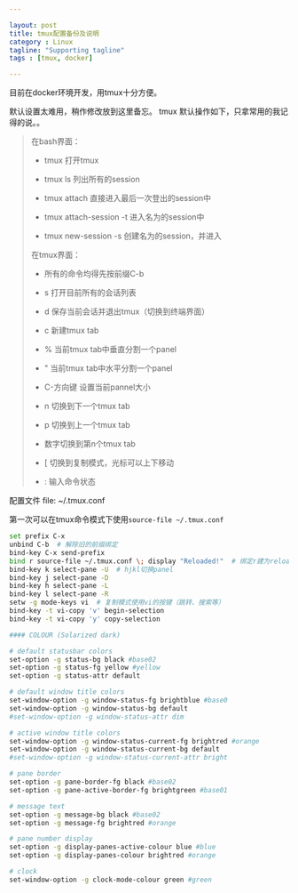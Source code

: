 ```yaml
---

layout: post
title: tmux配置备份及说明
category : Linux
tagline: "Supporting tagline"
tags : [tmux, docker]

---
```


目前在docker环境开发，用tmux十分方便。

默认设置太难用，稍作修改放到这里备忘。
tmux 默认操作如下，只拿常用的我记得的说。。

>在bash界面：
>
>   * tmux  打开tmux
>
>   * tmux ls 列出所有的session
>
>   * tmux attach 直接进入最后一次登出的session中
>
>   * tmux attach-session -t <session-name> 进入名为<session-name>的session中
>
>   * tmux new-session -s <session-name> 创建名为<session-name>的session，并进入
>
>在tmux界面：
>
>   * 所有的命令均得先按前缀C-b
>
>   * s 打开目前所有的会话列表
>
>   * d 保存当前会话并退出tmux（切换到终端界面）
>
>   * c 新建tmux tab
>
>   * % 当前tmux tab中垂直分割一个panel
>
>   * " 当前tmux tab中水平分割一个panel
>
>   * C-方向键 设置当前pannel大小
>
>   * n 切换到下一个tmux tab
>
>   * p 切换到上一个tmux tab
>
>   * 数字切换到第n个tmux tab
>
>   * [ 切换到复制模式，光标可以上下移动
>
>   * : 输入命令状态


配置文件
file: ~/.tmux.conf

第一次可以在tmux命令模式下使用`source-file ~/.tmux.conf`

```bash
set prefix C-x
unbind C-b  # 解除旧的前缀绑定
bind-key C-x send-prefix
bind r source-file ~/.tmux.conf \; display "Reloaded!"  # 绑定r建为reload conf文件
bind-key k select-pane -U  # hjkl切换panel
bind-key j select-pane -D
bind-key h select-pane -L
bind-key l select-pane -R
setw -g mode-keys vi  # 复制模式使用vi的按键（跳转、搜索等）
bind-key -t vi-copy 'v' begin-selection
bind-key -t vi-copy 'y' copy-selection

#### COLOUR (Solarized dark)

# default statusbar colors
set-option -g status-bg black #base02
set-option -g status-fg yellow #yellow
set-option -g status-attr default

# default window title colors
set-window-option -g window-status-fg brightblue #base0
set-window-option -g window-status-bg default
#set-window-option -g window-status-attr dim

# active window title colors
set-window-option -g window-status-current-fg brightred #orange
set-window-option -g window-status-current-bg default
#set-window-option -g window-status-current-attr bright

# pane border
set-option -g pane-border-fg black #base02
set-option -g pane-active-border-fg brightgreen #base01

# message text
set-option -g message-bg black #base02
set-option -g message-fg brightred #orange

# pane number display
set-option -g display-panes-active-colour blue #blue
set-option -g display-panes-colour brightred #orange

# clock
set-window-option -g clock-mode-colour green #green
```

